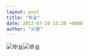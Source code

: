```yaml
---
layout: post
title: "毕业"
date: 2012-07-10 15:28 +0800
author: "火兽"
---
```


![毕业](https://huoshou.me/images/20120710_graduation02.jpg)![毕业](https://huoshou.me/images/20120710_graduation01.jpg)
